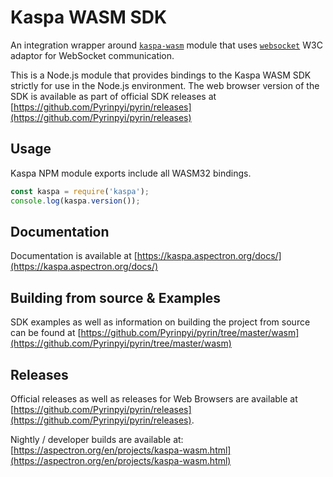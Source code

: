# Kaspa WASM SDK

An integration wrapper around [`kaspa-wasm`](https://www.npmjs.com/package/kaspa-wasm) module that uses [`websocket`](https://www.npmjs.com/package/websocket) W3C adaptor for WebSocket communication.

This is a Node.js module that provides bindings to the Kaspa WASM SDK strictly for use in the Node.js environment. The web browser version of the SDK is available as part of official SDK releases at [https://github.com/Pyrinpyi/pyrin/releases](https://github.com/Pyrinpyi/pyrin/releases)

## Usage

Kaspa NPM module exports include all WASM32 bindings.
```javascript
const kaspa = require('kaspa');
console.log(kaspa.version());
```

## Documentation

Documentation is available at [https://kaspa.aspectron.org/docs/](https://kaspa.aspectron.org/docs/)


## Building from source & Examples

SDK examples as well as information on building the project from source can be found at [https://github.com/Pyrinpyi/pyrin/tree/master/wasm](https://github.com/Pyrinpyi/pyrin/tree/master/wasm)

## Releases

Official releases as well as releases for Web Browsers are available at [https://github.com/Pyrinpyi/pyrin/releases](https://github.com/Pyrinpyi/pyrin/releases).

Nightly / developer builds are available at: [https://aspectron.org/en/projects/kaspa-wasm.html](https://aspectron.org/en/projects/kaspa-wasm.html)


